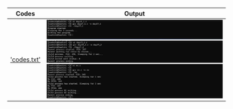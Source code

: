 | Codes | Output |
|-------|--------|
|['codes.txt'](./Codes/codes.txt)| ![01.png](./Output/01.png) ![02.png](./Output/02.png) ![03.png](./Output/03.png)|
